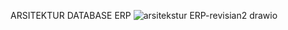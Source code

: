 ARSITEKTUR DATABASE ERP
![arsitekstur ERP-revisian2  drawio](https://user-images.githubusercontent.com/130548013/233400715-18fbadb5-5388-4149-92e6-dedb731c2578.png)
